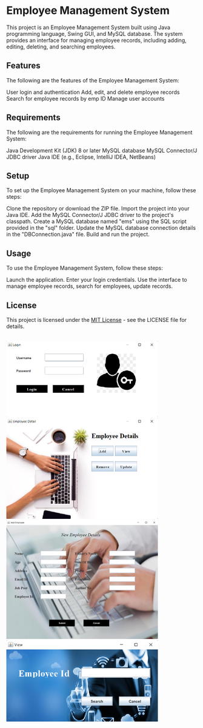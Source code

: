 # Employee Management System
This project is an Employee Management System built using Java programming language, Swing GUI, and MySQL database. The system provides an interface for managing employee records, including adding, editing, deleting, and searching employees.

## Features
The following are the features of the Employee Management System:

User login and authentication
Add, edit, and delete employee records
Search for employee records by emp ID
Manage user accounts

## Requirements
The following are the requirements for running the Employee Management System:

Java Development Kit (JDK) 8 or later
MySQL database
MySQL Connector/J JDBC driver
Java IDE (e.g., Eclipse, IntelliJ IDEA, NetBeans)

## Setup
To set up the Employee Management System on your machine, follow these steps:

Clone the repository or download the ZIP file.
Import the project into your Java IDE.
Add the MySQL Connector/J JDBC driver to the project's classpath.
Create a MySQL database named "ems" using the SQL script provided in the "sql" folder.
Update the MySQL database connection details in the "DBConnection.java" file.
Build and run the project.

## Usage
To use the Employee Management System, follow these steps:

Launch the application.
Enter your login credentials.
Use the interface to manage employee records, search for employees, update records.

## License

This project is licensed under the [MIT License](https://opensource.org/licenses/MIT) - see the LICENSE file for details.

<br>
<img src="/screenshot (1).png" alt="Employee Management System Screenshot" width="400">
<br>
<img src="/screenshot (2).png" alt="Employee Management System Screenshot" width="400">
<br>
<img src="/screenshot (3).png" alt="Employee Management System Screenshot" width="400">
<br>
<img src="/screenshot (4).png" alt="Employee Management System Screenshot" width="400">


